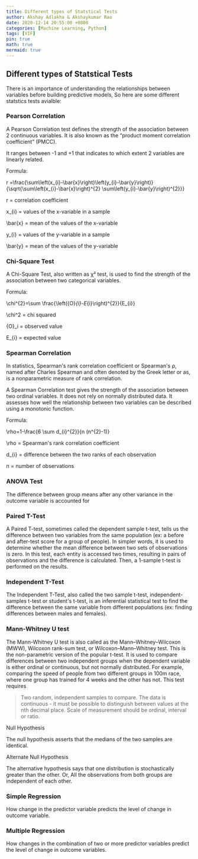 ```yaml
---
title: Different types of Statstical Tests
author: Akshay Adlakha & Akshaykumar Rao
date: 2020-12-14 20:55:00 +0800
categories: [Machine Learning, Python]
tags: [VIF]
pin: true
math: true 
mermaid: true
---
```



## Different types of Statstical Tests

There is an importance of understanding the relationships between variables before building predictive models, So here are some different statstics tests avialble:

### Pearson Correlation
A Pearson Correlation test defines the strength of the association between 2 continuous variables. It is also known as the “product moment correlation coefficient” (PMCC).

It ranges between -1 and +1 that indicates to which extent 2 variables are linearly related.

Formula:

r =\frac{\sum\left(x_{i}-\bar{x}\right)\left(y_{i}-\bar{y}\right)}{\sqrt{\sum\left(x_{i}-\bar{x}\right)^{2} \sum\left(y_{i}-\bar{y}\right)^{2}}}

r	=	correlation coefficient

x_{i}	=	values of the x-variable in a sample

\bar{x}	=	mean of the values of the x-variable

y_{i}	=	values of the y-variable in a sample

\bar{y}	=	mean of the values of the y-variable


### Chi-Square Test
A Chi-Square Test, also written as χ² test, is used to find the strength of the association between two categorical variables.

Formula:

\chi^{2}=\sum \frac{\left({O}_{i}-E_{i}\right)^{2}}{E_{i}}

\chi^2	=	chi squared

{O}_i	=	observed value

E_{i}	=	expected value

### Spearman Correlation

In statistics, Spearman's rank correlation coefficient or Spearman's ρ, named after Charles Spearman and often denoted by the Greek letter or as, is a nonparametric measure of rank correlation. 

A Spearman Correlation test gives the strength of the association between two ordinal variables. It does not rely on normally distributed data. It assesses how well the relationship between two variables can be described using a monotonic function.

Formula:

\rho=1-\frac{6 \sum d_{i}^{2}}{n (n^{2}-1)}

\rho	=	Spearman's rank correlation coefficient

d_{i}	=	difference between the two ranks of each observation

n	=	number of observations

### ANOVA Test

The difference between group means after any other variance in the outcome variable is accounted for

### Paired T-Test

A Paired T-test, sometimes called the dependent sample t-test, tells us the difference between two variables from the same population (ex: a before and after-test score for a group of people). In simpler words, it is used to determine whether the mean difference between two sets of observations is zero. In this test, each entity is accessed two times, resulting in pairs of observations and the difference is calculated. Then, a 1-sample t-test is performed on the results.

### Independent T-Test

The Independent T-Test, also called the two sample t-test, independent-samples t-test or student's t-test, is an inferential statistical test to find the difference between the same variable from different populations (ex: finding differences between males and females).

### Mann-Whitney U test

The Mann-Whitney U test is also called as the Mann–Whitney–Wilcoxon (MWW), Wilcoxon rank-sum test, or Wilcoxon–Mann–Whitney test. This is the non-parametric version of the popular t-test. It is used to compare differences between two independent groups when the dependent variable is either ordinal or continuous, but not normally distributed. For example, comparing the speed of people from two different groups in 100m race, where one group has trained for 4 weeks and the other has not. This test requires 
 > Two random, independent samples to compare.
 > The data is continuous - it must be possible to distinguish between values at the nth decimal place.
 > Scale of measurement should be ordinal, interval or ratio.
 
Null Hypothesis

The null hypothesis asserts that the medians of the two samples are identical.

Alternate Null Hypothesis

The alternative hypothesis says that one distribution is stochastically greater than the other. Or, All the observations from both groups are independent of each other.

### Simple Regression
How change in the predictor variable predicts the level of change in outcome variable.

### Multiple Regression
How changes in the combination of two or more predictor variables predict the level of change in outcome variables.
